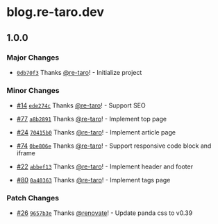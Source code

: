 # blog.re-taro.dev

## 1.0.0

### Major Changes

- [`0db70f3`](https://github.com/re-taro/blog.re-taro.dev/commit/0db70f32e5411b5af5695810d56d84a12b2ce021) Thanks [@re-taro](https://github.com/re-taro)! - Initialize project

### Minor Changes

- [#14](https://github.com/re-taro/blog.re-taro.dev/pull/14) [`ede274c`](https://github.com/re-taro/blog.re-taro.dev/commit/ede274c60fa0226cdf18614838fa102cc1eb6008) Thanks [@re-taro](https://github.com/re-taro)! - Support SEO

- [#77](https://github.com/re-taro/blog.re-taro.dev/pull/77) [`a8b2891`](https://github.com/re-taro/blog.re-taro.dev/commit/a8b289122b3b8d5457fa077e196e55abb9ea6f23) Thanks [@re-taro](https://github.com/re-taro)! - Implement top page

- [#24](https://github.com/re-taro/blog.re-taro.dev/pull/24) [`70415b0`](https://github.com/re-taro/blog.re-taro.dev/commit/70415b0d668a0110275129b8b8f01f907e2e077c) Thanks [@re-taro](https://github.com/re-taro)! - Implement article page

- [#74](https://github.com/re-taro/blog.re-taro.dev/pull/74) [`0be806e`](https://github.com/re-taro/blog.re-taro.dev/commit/0be806e9009e47130e0bc11399593165c9af0d87) Thanks [@re-taro](https://github.com/re-taro)! - Support responsive code block and iframe

- [#22](https://github.com/re-taro/blog.re-taro.dev/pull/22) [`abbef13`](https://github.com/re-taro/blog.re-taro.dev/commit/abbef135eff79ea0967b738b9e0b8a9077db656f) Thanks [@re-taro](https://github.com/re-taro)! - Implement header and footer

- [#80](https://github.com/re-taro/blog.re-taro.dev/pull/80) [`0a40363`](https://github.com/re-taro/blog.re-taro.dev/commit/0a40363b3e6e7a64fa6205fc3191c11a4e747860) Thanks [@re-taro](https://github.com/re-taro)! - Implement tags page

### Patch Changes

- [#26](https://github.com/re-taro/blog.re-taro.dev/pull/26) [`9657b3e`](https://github.com/re-taro/blog.re-taro.dev/commit/9657b3e7c65d4e95187e1ab791e8849eced5d2e2) Thanks [@renovate](https://github.com/apps/renovate)! - Update panda css to v0.39

